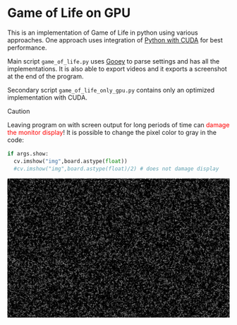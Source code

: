 # Game of Life on GPU

This is an implementation of Game of Life in python using various approaches. One approach uses integration of [Python with CUDA](https://developer.nvidia.com/cuda-python) for best performance.

Main script `game_of_life.py` uses [Gooey](https://pypi.org/project/Gooey/) to parse settings and has all the implementations.
It is also able to export videos and it exports a screenshot at the end of the program.

Secondary script `game_of_life_only_gpu.py` contains only an optimized implementation with CUDA.

> [!CAUTION]
> Leaving program on with screen output for long periods of time can <span style="color:red">damage the monitor display</span>! It is possible to change the pixel color to gray in the code:
> ```py
> if args.show:
>   cv.imshow("img",board.astype(float))
>   #cv.imshow("img",board.astype(float)/2) # does not damage display
> ```

![preview](/last_image.jpg)
